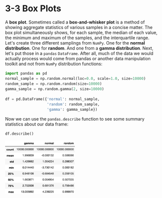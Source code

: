 # 3-3 Box Plots

A **box plot**. Sometimes called a **box-and-whisker plot** is a method of showing aggregate statistics of various samples in a concise matter. The box plot simultaneously shows, for each sample, the median of each value, the minimum and maximum of the samples, and the interquartile range. Let's create three different samplings from `NumPy`. One for the **normal distribution**. One for **random**. And one from a **gamma distribution**. Next, let's put those in a `pandas` `DataFrame`. After all, much of the data we would actually process would come from pandas or another data manipulation toolkit and not from `NumPy` distribution functions:

```python
import pandas as pd
normal_sample = np.random.normal(loc=0.0, scale=1.0, size=10000)
random_sample = np.random.random(size=10000)
gamma_sample = np.random.gamma(2, size=10000)

df = pd.DataFrame({'normal': normal_sample, 
                   'random': random_sample, 
                   'gamma': gamma_sample})
```

Now we can use the `pandas.describe` function to see some summary statistics about our data frame:

```python
df.describe()
```

<img src='https://github.com/siyinghan/Notes/raw/master/Applied%20Data%20Science%20with%20Python%20(Coursera%20Specialization)/02%20Applied%20Plotting%2C%20Charting%20%26%20Data%20Representation%20in%20Python/Image/081.png' alt='081' width='45%' />